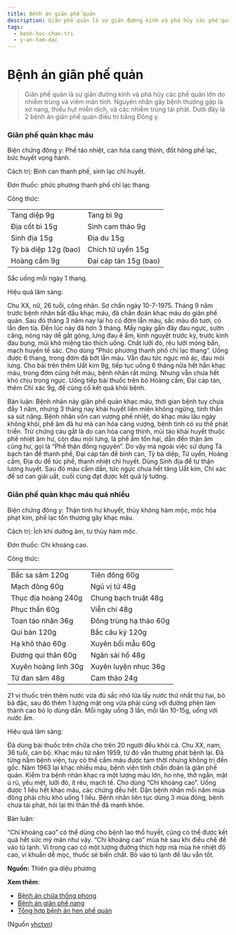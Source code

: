 ```yaml
---
title: Bệnh án giãn phế quản
description: Giãn phế quản là sự giãn đường kính và phá hủy các phế quản lớn do nhiễm trùng và viêm mãn tính. Nguyên nhân gây bệnh thường gặp là xơ nang, thiếu hụt miễn dịch, và các nhiễm trùng tái phát. Dưới đây là 2 bệnh án giãn phế quản điều trị bằng Đông y.
tags:
  - benh-hoc-chan-tri
  - y-an-tam-dac
---
```


# Bệnh án giãn phế quản 

> Giãn phế quản là sự giãn đường kính và phá hủy các phế quản lớn do nhiễm trùng và viêm mãn tính. Nguyên nhân gây bệnh thường gặp là xơ nang, thiếu hụt miễn dịch, và các nhiễm trùng tái phát. Dưới đây là 2 bệnh án giãn phế quản điều trị bằng Đông y.


### Giãn phế quản khạc máu


Biện chứng đông y: Phế táo nhiệt, can hỏa cang thịnh, đốt hỏng phế lạc, bức huyết vọng hành.


Cách trị: Bình can thanh phế, sinh lạc chỉ huyết. 


Đơn thuốc: phức phương thanh phố chỉ lạc thang.


Công thức: 




|  |  |
| --- | --- |
| Tang diệp 9g | Tang bì 9g |
| Địa cốt bì 15g | Sinh cam thảo 9g |
| Sinh địa 15g | Địa du 15g |
| Tỳ bà diệp 12g (bao) | Chích tử uyển 15g |
| Hoàng cầm 9g | Đại cáp tán 15g (bao) |


Sắc uống mỗi ngày 1 thang.


Hiệu quả lâm sàng: 





Chu XX, nữ, 26 tuổi, công nhân. Sơ chẩn ngày 10-7-1975. Tháng 9 năm trước bệnh nhân bắt đầu khạc máu, đã chẩn đoán khạc máu do giãn phế quản. Sau đó tháng 3 năm nay lại ho có đờm lẫn máu, sắc màu đỏ tươi, có lẫn đen tía. Đến lúc này đã hơn 3 tháng. Mấy ngày gần đây đau ngực, sườn căng, nóng nảy dễ gắt gỏng, lưng đau ê ẩm, kinh nguyệt trước kỳ, trước kinh đau bụng, mũi khô miệng táo thích uống. Chất lưỡi đỏ, rêu lưỡi mỏng bẩn, mạch huyền tế sác. Cho dùng “Phức phương thanh phố chỉ lạc thang”. Uống được 6 thang, trong đờm đã bớt lẫn máu. Vẫn đau tức ngực mỏ ác, đau mỏi lưng. Cho bài trên thêm Uất kim 9g, tiếp tục uống 6 tháng nữa hết hẳn khạc máu, trong đờm cũng hết máu, bệnh nhân rất mừng. Nhưng vẫn chưa hết khó chịu trong ngực. Uống tiếp bài thuốc trên bỏ Hoàng cầm, Đại cáp tán, thêm Chỉ xác 9g, để củng cố kết quả khỏi bệnh. 


Bàn luận: Bệnh nhân này giãn phế quản khạc máu, thời gian bệnh tuy chưa đầy 1 năm, nhưng 3 tháng nay khái huyết liên miên không ngừng, tinh thần sa sút nặng. Bệnh nhân vốn can vượng phế nhiệt, do khạc máu lâu ngày không khỏi, phế âm đã hư mà can hỏa càng vượng, bệnh tình có xu thế phát triển. Trừ chứng cáu gắt là do can hỏa cang thịnh, mũi táo khái huyết thuộc phế nhiệt âm hư, còn đau mỏi lưng, là phế ẩm tổn hại, dẫn đến thận âm cũng hư, gọi là “Phế thận đồng nguyên”. Do vậy mà ngoài việc sử dụng Tả bạch tán để thanh phế, Đại cáp tán để bình can, Tỳ bà diệp, Tử uyển, Hoàng cầm, Địa du để túc phế, thanh nhiệt chỉ huyết. Dùng Sinh địa để tư thận lương huyết. Sau đó máu cầm dần, tức ngực chưa hết tăng Uất kim, Chỉ xác để sơ can giải uất, cuối cùng đạt được kết quả lý tưởng.


### Giãn phế quản khạc máu quá nhiều


Biện chứng đông y: Thận tinh hư khuyết, thủy không hàm mộc, mộc hỏa phạt kim, phế lạc tổn thương gây khạc máu.


Cách trị: Ích khí dưỡng âm, tư thủy hàm mộc. 


Đơn thuốc: Chi khoáng cao.


Công thức: 




|  |  |
| --- | --- |
| Bắc sa sâm 120g | Tiên đông 60g |
| Mạch đông 60g | Ngũ vị tử 48g |
| Thục địa hoàng 240g | Chung bạch truật 48g |
| Phục thần 60g | Viễn chí 48g |
| Toan táo nhân 36g | Đông trùng hạ thảo 60g |
| Qui bản 120g | Bắc câu kỷ 120g |
| Hạ khô thảo 60g | Xuyên bối mẫu 60g |
| Đương qui thân 60g | Ngân sài hồ 48g |
| Xuyên hoàng linh 30g | Xuyên luyện nhục 36g |
| Tử đan sâm 48g | Cam thảo 24g |


21 vị thuốc trên thêm nước vừa đủ sắc nhỏ lửa lấy nước thứ nhất thứ hai, bỏ bã đặc, sau đó thêm 1 lượng mật ong vừa phải cùng với đường phèn làm thành cao bỏ lọ dùng dần. Mỗi ngày uống 3 lần, mỗi lần 10-15g, uống với nước ấm.


Hiệu quả lâm sàng: 


Đã dùng bài thuốc trên chữa cho trên 20 người đều khỏi cả. Chu XX, nam, 36 tuổi, cán bộ. Khạc máu từ năm 1959, từ đó vẫn thường phát bệnh lại. Đã từng nằm bệnh viện, tuy có thể cầm máu được tạm thời nhưng không trị đến gốc. Năm 1963 lại khạc nhiều máu, bệnh viện tỉnh chẩn đoán là giãn phế quản. Kiểm tra bệnh nhân khạc ra một lượng máu lớn, ho nhẹ, thở ngắn, mặt ủ rũ, yếu mệt, lưỡi đỏ, ít rêu, mạch tế. Cho dùng “Chi khoáng cao”. Uống được 1 liều hết khạc máu, các chứng đều hết. Dặn bệnh nhân mỗi năm mùa đông phải chịu khó uống 1 liều. Bệnh nhân liên tục dùng 3 mùa đông, bệnh chưa tái phát, hỏi lại thì thân thể đã mạnh khỏe. 


Bàn luận: 


“Chi khoáng cao” có thể dùng cho bệnh lao thổ huyết, cũng có thể được kết quả hết sức mỹ mãn như vậy. “Chi khoáng cao” mùa hè sau khi điều chế để vào tủ lạnh. Vì trong cao có một lượng đường thích hợp mà mùa hè nhiệt độ cao, vi khuẩn dễ mọc, thuốc sẽ biến chất. Bỏ vào tủ lạnh để lâu vẫn tốt.


**Nguồn:** Thiên gia diệu phương


**Xem thêm**:


* [Bệnh án chữa thống phong](/yhctvn/benh-an-chua-thong-phong)
* [Bệnh án giãn phế nang](/yhctvn/benh-an-gian-phe-nang)
* [Tổng hợp bệnh án hen phế quản](/yhctvn/tong-hop-benh-an-hen-phe-quan)

(Nguồn <a href="https://yhctvn.com/benh-an-gian-phe-quan/" target="_blank">yhctvn</a>)
